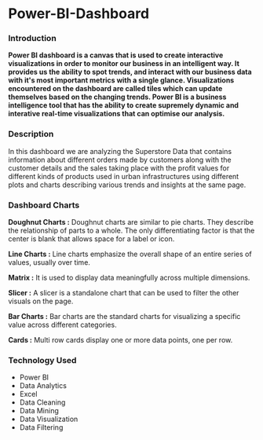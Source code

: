 # Power-BI-Dashboard

### Introduction

**Power BI dashboard is a canvas that is used to create interactive visualizations in order to monitor our business in an intelligent way. It provides us the ability to spot trends, and interact with our business data with it's most important metrics with a single glance. Visualizations encountered on the dashboard are called tiles which can update themselves based on the changing trends. Power BI is a business intelligence tool that has the ability to create supremely dynamic and interative real-time visualizations that can optimise our analysis.**

### Description

In this dashboard we are analyzing the Superstore Data that contains information about different orders made by customers along with the customer details and the sales taking place with the profit values for different kinds of products used in urban infrastructures using different plots and charts describing various trends and insights at the same page.

### Dashboard Charts

**Doughnut Charts :** Doughnut charts are similar to pie charts. They describe the relationship of parts to a whole. The only differentiating factor is that the center is blank that allows space for a label or icon.

**Line Charts :** Line charts emphasize the overall shape of an entire series of values, usually over time.

**Matrix :** It is used to display data meaningfully across multiple dimensions.

**Slicer :** A slicer is a standalone chart that can be used to filter the other visuals on the page.

**Bar Charts :** Bar charts are the standard charts for visualizing a specific value across different categories.

**Cards :** Multi row cards display one or more data points, one per row.

### Technology Used
* Power BI
* Data Analytics
* Excel
* Data Cleaning
* Data Mining
* Data Visualization
* Data Filtering

